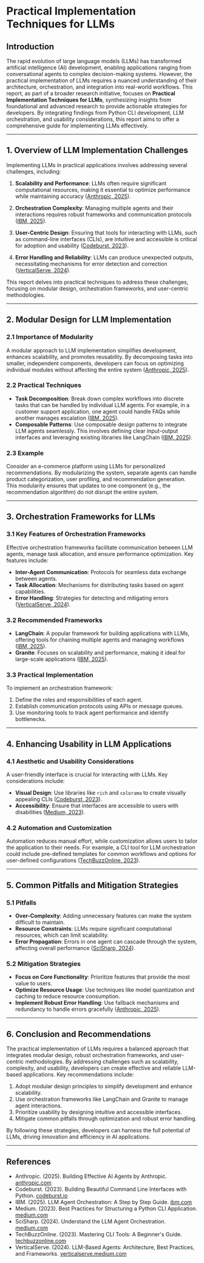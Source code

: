 # Practical Implementation Techniques for LLMs

## Introduction

The rapid evolution of large language models (LLMs) has transformed artificial intelligence (AI) development, enabling applications ranging from conversational agents to complex decision-making systems. However, the practical implementation of LLMs requires a nuanced understanding of their architecture, orchestration, and integration into real-world workflows. This report, as part of a broader research initiative, focuses on **Practical Implementation Techniques for LLMs**, synthesizing insights from foundational and advanced research to provide actionable strategies for developers. By integrating findings from Python CLI development, LLM orchestration, and usability considerations, this report aims to offer a comprehensive guide for implementing LLMs effectively.

---

## 1. Overview of LLM Implementation Challenges

Implementing LLMs in practical applications involves addressing several challenges, including:

1. **Scalability and Performance**: LLMs often require significant computational resources, making it essential to optimize performance while maintaining accuracy ([Anthropic, 2025](https://www.anthropic.com/research/building-effective-agents)).

2. **Orchestration Complexity**: Managing multiple agents and their interactions requires robust frameworks and communication protocols ([IBM, 2025](https://www.ibm.com/think/tutorials/llm-agent-orchestration-with-langchain-and-granite)).

3. **User-Centric Design**: Ensuring that tools for interacting with LLMs, such as command-line interfaces (CLIs), are intuitive and accessible is critical for adoption and usability ([Codeburst, 2023](https://codeburst.io/building-beautiful-command-line-interfaces-with-python-26c7e1bb54df)).

4. **Error Handling and Reliability**: LLMs can produce unexpected outputs, necessitating mechanisms for error detection and correction ([VerticalServe, 2024](https://verticalserve.medium.com/genai-llm-based-agents-architecture-best-practices-and-frameworks-6dba19d194fb)).

This report delves into practical techniques to address these challenges, focusing on modular design, orchestration frameworks, and user-centric methodologies.

---

## 2. Modular Design for LLM Implementation

### 2.1 Importance of Modularity
A modular approach to LLM implementation simplifies development, enhances scalability, and promotes reusability. By decomposing tasks into smaller, independent components, developers can focus on optimizing individual modules without affecting the entire system ([Anthropic, 2025](https://www.anthropic.com/research/building-effective-agents)).

### 2.2 Practical Techniques
- **Task Decomposition**: Break down complex workflows into discrete tasks that can be handled by individual LLM agents. For example, in a customer support application, one agent could handle FAQs while another manages escalation ([IBM, 2025](https://www.ibm.com/think/tutorials/llm-agent-orchestration-with-langchain-and-granite)).
- **Composable Patterns**: Use composable design patterns to integrate LLM agents seamlessly. This involves defining clear input-output interfaces and leveraging existing libraries like LangChain ([IBM, 2025](https://www.ibm.com/think/tutorials/llm-agent-orchestration-with-langchain-and-granite)).

### 2.3 Example
Consider an e-commerce platform using LLMs for personalized recommendations. By modularizing the system, separate agents can handle product categorization, user profiling, and recommendation generation. This modularity ensures that updates to one component (e.g., the recommendation algorithm) do not disrupt the entire system.

---

## 3. Orchestration Frameworks for LLMs

### 3.1 Key Features of Orchestration Frameworks
Effective orchestration frameworks facilitate communication between LLM agents, manage task allocation, and ensure performance optimization. Key features include:
- **Inter-Agent Communication**: Protocols for seamless data exchange between agents.
- **Task Allocation**: Mechanisms for distributing tasks based on agent capabilities.
- **Error Handling**: Strategies for detecting and mitigating errors ([VerticalServe, 2024](https://verticalserve.medium.com/genai-llm-based-agents-architecture-best-practices-and-frameworks-6dba19d194fb)).

### 3.2 Recommended Frameworks
- **LangChain**: A popular framework for building applications with LLMs, offering tools for chaining multiple agents and managing workflows ([IBM, 2025](https://www.ibm.com/think/tutorials/llm-agent-orchestration-with-langchain-and-granite)).
- **Granite**: Focuses on scalability and performance, making it ideal for large-scale applications ([IBM, 2025](https://www.ibm.com/think/tutorials/llm-agent-orchestration-with-langchain-and-granite)).

### 3.3 Practical Implementation
To implement an orchestration framework:
1. Define the roles and responsibilities of each agent.
2. Establish communication protocols using APIs or message queues.
3. Use monitoring tools to track agent performance and identify bottlenecks.

---

## 4. Enhancing Usability in LLM Applications

### 4.1 Aesthetic and Usability Considerations
A user-friendly interface is crucial for interacting with LLMs. Key considerations include:
- **Visual Design**: Use libraries like `rich` and `colorama` to create visually appealing CLIs ([Codeburst, 2023](https://codeburst.io/building-beautiful-command-line-interfaces-with-python-26c7e1bb54df)).
- **Accessibility**: Ensure that interfaces are accessible to users with disabilities ([Medium, 2023](https://medium.com/@ernestwinata/best-practices-for-structuring-a-python-cli-application-1bc8f8a57369)).

### 4.2 Automation and Customization
Automation reduces manual effort, while customization allows users to tailor the application to their needs. For example, a CLI tool for LLM orchestration could include pre-defined templates for common workflows and options for user-defined configurations ([TechBuzzOnline, 2023](https://techbuzzonline.com/building-cli-tools-python-guide)).

---

## 5. Common Pitfalls and Mitigation Strategies

### 5.1 Pitfalls
- **Over-Complexity**: Adding unnecessary features can make the system difficult to maintain.
- **Resource Constraints**: LLMs require significant computational resources, which can limit scalability.
- **Error Propagation**: Errors in one agent can cascade through the system, affecting overall performance ([SciSharp, 2024](https://medium.com/scisharp/understand-the-llm-agent-orchestration-043ebfaead1f)).

### 5.2 Mitigation Strategies
- **Focus on Core Functionality**: Prioritize features that provide the most value to users.
- **Optimize Resource Usage**: Use techniques like model quantization and caching to reduce resource consumption.
- **Implement Robust Error Handling**: Use fallback mechanisms and redundancy to handle errors gracefully ([Anthropic, 2025](https://www.anthropic.com/research/building-effective-agents)).

---

## 6. Conclusion and Recommendations

The practical implementation of LLMs requires a balanced approach that integrates modular design, robust orchestration frameworks, and user-centric methodologies. By addressing challenges such as scalability, complexity, and usability, developers can create effective and reliable LLM-based applications. Key recommendations include:
1. Adopt modular design principles to simplify development and enhance scalability.
2. Use orchestration frameworks like LangChain and Granite to manage agent interactions.
3. Prioritize usability by designing intuitive and accessible interfaces.
4. Mitigate common pitfalls through optimization and robust error handling.

By following these strategies, developers can harness the full potential of LLMs, driving innovation and efficiency in AI applications.

---

## References

- Anthropic. (2025). Building Effective AI Agents by Anthropic. [anthropic.com](https://www.anthropic.com/research/building-effective-agents)
- Codeburst. (2023). Building Beautiful Command Line Interfaces with Python. [codeburst.io](https://codeburst.io/building-beautiful-command-line-interfaces-with-python-26c7e1bb54df)
- IBM. (2025). LLM Agent Orchestration: A Step by Step Guide. [ibm.com](https://www.ibm.com/think/tutorials/llm-agent-orchestration-with-langchain-and-granite)
- Medium. (2023). Best Practices for Structuring a Python CLI Application. [medium.com](https://medium.com/@ernestwinata/best-practices-for-structuring-a-python-cli-application-1bc8f8a57369)
- SciSharp. (2024). Understand the LLM Agent Orchestration. [medium.com](https://medium.com/scisharp/understand-the-llm-agent-orchestration-043ebfaead1f)
- TechBuzzOnline. (2023). Mastering CLI Tools: A Beginner's Guide. [techbuzzonline.com](https://techbuzzonline.com/building-cli-tools-python-guide)
- VerticalServe. (2024). LLM-Based Agents: Architecture, Best Practices, and Frameworks. [verticalserve.medium.com](https://verticalserve.medium.com/genai-llm-based-agents-architecture-best-practices-and-frameworks-6dba19d194fb)